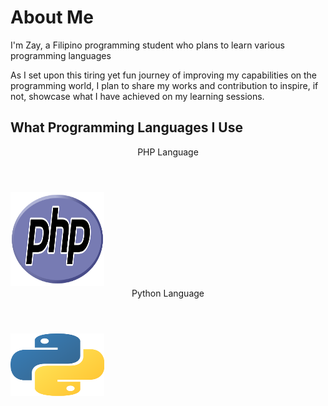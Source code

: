 # About Me

I'm Zay, a Filipino programming student who plans to learn various programming languages

As I set upon this tiring yet fun journey of improving my capabilities on the programming world, I plan to share my
works and contribution to inspire, if not, showcase what I have achieved on my learning sessions.

## What Programming Languages I Use
<DOCTYPE html>
<html>
  <header>
    <header style="text-align:center">PHP Language</header>
  </header>
  <body>
    <img src="images/languages/php.png", alt="php_logo", width="150", height="150">
  </body>
</html>
<html>
  <header>
    <header style="text-align:center">Python Language</header>
  </header>
  <body>
    <img src="images/languages/python.png", alt="python_logo", width="150", height="100">
  </body>
</html>
